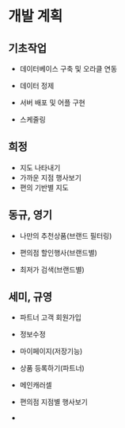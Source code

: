 # 개발 계획



## 기초작업

- 데이터베이스 구축 및 오라클 연동

- 데이터 정제
- 서버 배포 및 어플 구현
- 스케줄링





## 희정

- 지도 나타내기
- 가까운 지점 행사보기
- 편의 기반별 지도



## 동규, 영기

- 나만의 추천상품(브랜드 필터링)

- 편의점 할인행사(브랜드별)

- 최저가 검색(브랜드별)

  

## 세미, 규영

- 파트너 고객 회원가입
- 정보수정
- 마이페이지(저장기능)
- 상품 등록하기(파트너)

- 메인캐러셀
- 편의점 지점별 행사보기



- 